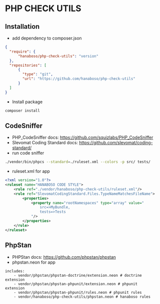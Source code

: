 PHP CHECK UTILS
===============

Installation
-----------
* add dependency to composer.json
```json
{
  "require": {
      "hanaboso/php-check-utils": "version"
  },
  "repositories": [
      {
        "type": "git",
        "url": "https://github.com/hanaboso/php-check-utils"
      }
  ]
}
```
* Install package
```bash
composer install
```

CodeSniffer
-----------
* PHP_CodeSniffer docs: https://github.com/squizlabs/PHP_CodeSniffer
* Slevomat Coding Standard docs: https://github.com/slevomat/coding-standard/
* run code sniffer
```bash
./vendor/bin/phpcs --standard=./ruleset.xml --colors -p src/ tests/
```
* ruleset.xml for app
```xml
<?xml version="1.0"?>
<ruleset name="HANABOSO CODE STYLE">
    <rule ref="./vendor/hanaboso/php-check-utils/ruleset.xml"/>
    <rule ref="SlevomatCodingStandard.Files.TypeNameMatchesFileName">
        <properties>
            <property name="rootNamespaces" type="array" value="
                src=>MyBundle, 
                tests=>Tests 
            "/>
        </properties>
    </rule>
</ruleset>

```

PhpStan
-------
* PHPStan docs: https://github.com/phpstan/phpstan
* phpstan.neon for app
```neon
includes:
    - vendor/phpstan/phpstan-doctrine/extension.neon # doctrine extension
    - vendor/phpstan/phpstan-phpunit/extension.neon # phpunit extension
    - vendor/phpstan/phpstan-phpunit/rules.neon # phpunit rules
    - vendor/hanaboso/php-check-utils/phpstan.neon # hanaboso rules
```

